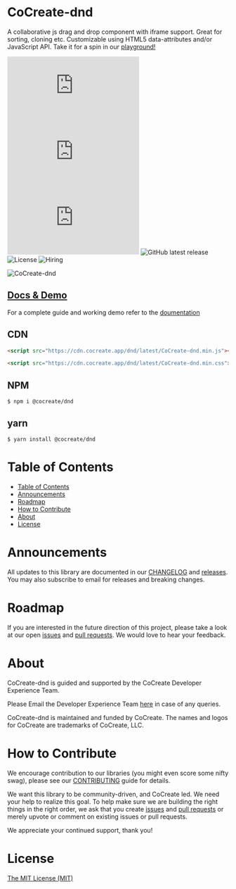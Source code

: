 # CoCreate-dnd

A collaborative js drag and drop component with iframe support. Great for sorting, cloning etc. Customizable using HTML5 data-attributes and/or JavaScript API. Take it for a spin in our [playground!](https://cocreate.app/docs/dnd)

![minified](https://img.badgesize.io/https://cdn.cocreate.app/dnd/latest/CoCreate-dnd.min.js?style=flat-square&label=minified&color=orange)
![gzip](https://img.badgesize.io/https://cdn.cocreate.app/dnd/latest/CoCreate-dnd.min.js?compression=gzip&style=flat-square&label=gzip&color=yellow)
![brotli](https://img.badgesize.io/https://cdn.cocreate.app/dnd/latest/CoCreate-dnd.min.js?compression=brotli&style=flat-square&label=brotli)
![GitHub latest release](https://img.shields.io/github/v/release/CoCreate-app/CoCreate-dnd?style=flat-square)
![License](https://img.shields.io/github/license/CoCreate-app/CoCreate-dnd?style=flat-square)
![Hiring](https://img.shields.io/static/v1?style=flat-square&label=&message=Hiring&color=blueviolet)

![CoCreate-dnd](https://cdn.cocreate.app/docs/CoCreate-dnd.gif)

## [Docs & Demo](https://cocreate.app/docs/dnd)

For a complete guide and working demo refer to the [doumentation](https://cocreate.app/docs/dnd)

## CDN

```html
<script src="https://cdn.cocreate.app/dnd/latest/CoCreate-dnd.min.js"></script>
```

```html
<script src="https://cdn.cocreate.app/dnd/latest/CoCreate-dnd.min.css"></script>
```

## NPM

```shell
$ npm i @cocreate/dnd
```

## yarn

```shell
$ yarn install @cocreate/dnd
```

# Table of Contents

- [Table of Contents](#table-of-contents)
- [Announcements](#announcements)
- [Roadmap](#roadmap)
- [How to Contribute](#how-to-contribute)
- [About](#about)
- [License](#license)

<a name="announcements"></a>

# Announcements

All updates to this library are documented in our [CHANGELOG](https://github.com/CoCreate-app/CoCreate-dnd/blob/master/CHANGELOG.md) and [releases](https://github.com/CoCreate-app/CoCreate-dnd/releases). You may also subscribe to email for releases and breaking changes.

<a name="roadmap"></a>

# Roadmap

If you are interested in the future direction of this project, please take a look at our open [issues](https://github.com/CoCreate-app/CoCreate-dnd/issues) and [pull requests](https://github.com/CoCreate-app/CoCreate-dnd/pulls). We would love to hear your feedback.

<a name="about"></a>

# About

CoCreate-dnd is guided and supported by the CoCreate Developer Experience Team.

Please Email the Developer Experience Team [here](mailto:develop@cocreate.app) in case of any queries.

CoCreate-dnd is maintained and funded by CoCreate. The names and logos for CoCreate are trademarks of CoCreate, LLC.

<a name="contribute"></a>

# How to Contribute

We encourage contribution to our libraries (you might even score some nifty swag), please see our [CONTRIBUTING](https://github.com/CoCreate-app/CoCreate-dnd/blob/master/CONTRIBUTING.md) guide for details.

We want this library to be community-driven, and CoCreate led. We need your help to realize this goal. To help make sure we are building the right things in the right order, we ask that you create [issues](https://github.com/CoCreate-app/CoCreate-dnd/issues) and [pull requests](https://github.com/CoCreate-app/CoCreate-dnd/pulls) or merely upvote or comment on existing issues or pull requests.

We appreciate your continued support, thank you!

# License

[The MIT License (MIT)](https://github.com/CoCreate-app/CoCreate-dnd/blob/master/LICENSE)

